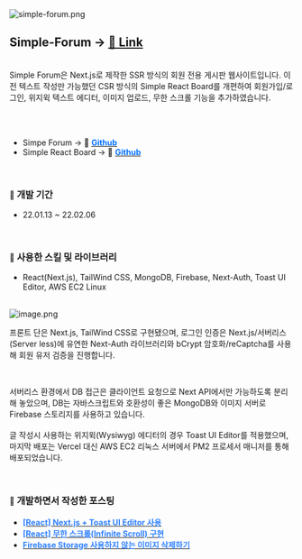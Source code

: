 <img src="https://user-images.githubusercontent.com/38034518/156158206-a8cde8a0-ad0a-4288-8348-5073bc39c162.png" alt="simple-forum.png">

<h2><strong>Simple-Forum</strong>  -> <a href='https://www.simple-forum.site/' target="_black">🔗 Link</a></h2>
<br>
Simple Forum은 Next.js로 제작한 SSR 방식의 회원 전용 게시판 웹사이트입니다. 이전 텍스트 작성만 가능했던 CSR 방식의 Simple React Board를 개편하여 회원가입/로그인, 위지윅 텍스트 에디터, 이미지 업로드, 무한 스크롤 기능을 추가하였습니다.

<br/><br/>

<ul><li>Simpe Forum -> 🔗 <strong><a href="https://github.com/junheeleeme/simple-forum"><span style="color: #0070ff" data-raw-html="span">Github</span></a></strong></li><li>Simple React Board -> 🔗 <strong><a href="https://github.com/junheeleeme/Simple-React-Board"><span style="color: #0070ff" data-raw-html="span">Github</span></a></strong></li></ul>


<br>
<h3><strong><span style="color: rgb(38, 38, 38); font-family: -apple-system, 'system-ui', 'Segoe UI', Roboto, Helvetica, Arial, sans-serif; font-size: 14px; font-style: normal; font-variant-ligatures: normal; font-variant-caps: normal; font-weight: 400; letter-spacing: normal; orphans: 2; text-align: left; text-indent: 0px; text-transform: none; white-space: normal; widows: 2; word-spacing: 0px; -webkit-text-stroke-width: 0px; background-color: rgb(255, 255, 255); text-decoration-thickness: initial; text-decoration-style: initial; text-decoration-color: initial; display: inline !important; float: none;" data-raw-html="span">📌</span> 개발 기간</strong></h3>
<ul><li>22.01.13 ~ 22.02.06</li></ul>


<br>
<h3><strong><span style="color: rgb(38, 38, 38); font-family: -apple-system, 'system-ui', 'Segoe UI', Roboto, Helvetica, Arial, sans-serif; font-size: 14px; font-style: normal; font-variant-ligatures: normal; font-variant-caps: normal; font-weight: 400; letter-spacing: normal; orphans: 2; text-align: left; text-indent: 0px; text-transform: none; white-space: normal; widows: 2; word-spacing: 0px; -webkit-text-stroke-width: 0px; background-color: rgb(255, 255, 255); text-decoration-thickness: initial; text-decoration-style: initial; text-decoration-color: initial; display: inline !important; float: none;" data-raw-html="span">📌</span> 사용한 스킬 및 라이브러리</strong></h3>
<ul><li>React(Next.js), TailWind CSS, MongoDB, Firebase, Next-Auth, Toast UI Editor, AWS EC2 Linux</li></ul>


<br>
<img src="https://user-images.githubusercontent.com/38034518/156157389-dfe935b6-584b-4e81-835f-0a7246b4f26d.png" alt="image.png">


프론트 단은 Next.js, TailWind CSS로 구현됐으며, 로그인 인증은 Next.js/서버리스(Server less)에 유연한 Next-Auth 라이브러리와 bCrypt 암호화/reCaptcha를 사용해 회원 유저 검증을 진행합니다.

<br/>

서버리스<span data-raw-html="span" class="s1"> </span>환경에서<span data-raw-html="span" class="s1"> DB </span>접근은<span data-raw-html="span" class="s1"> </span>클라이언트<span data-raw-html="span" class="s1"> </span>요청으로<span data-raw-html="span" class="s1"> Next API</span>에서만<span data-raw-html="span" class="s1"> </span>가능하도록<span data-raw-html="span" class="s1"> </span>분리해<span data-raw-html="span" class="s1"> </span>놓았으며<span data-raw-html="span" class="s1">, DB</span>는<span data-raw-html="span" class="s1"> </span>자바스크립트와<span data-raw-html="span" class="s1"> </span>호환성이<span data-raw-html="span" class="s1"> </span>좋은<span data-raw-html="span" class="s1"> MongoDB</span>와<span data-raw-html="span" class="s1"> </span>이미지<span data-raw-html="span" class="s1"> </span>서버로<span data-raw-html="span" class="s1"> Firebase </span>스토리지를<span data-raw-html="span" class="s1"> </span>사용하고<span data-raw-html="span" class="s1"> </span>있습니다<span data-raw-html="span" class="s1">.</span>
<br><br>
글 작성시 사용하는 위지윅(Wysiwyg) 에디터의 경우 Toast UI Editor를 적용했으며, 마지막 배포<span data-raw-html="span" class="s1">는 Vercel 대신 AWS EC2 </span>리눅스<span data-raw-html="span" class="s1"> </span>서버에서<span data-raw-html="span" class="s1"> PM2 </span>프로세서<span data-raw-html="span" class="s1"> </span>매니저를<span data-raw-html="span" class="s1"> </span>통해<span data-raw-html="span" class="s1"> </span>배포되었습니다<span data-raw-html="span" class="s1">.</span>

<br>
<h3><strong><span style="color: rgb(38, 38, 38); font-family: -apple-system, 'system-ui', 'Segoe UI', Roboto, Helvetica, Arial, sans-serif; font-size: 14px; font-style: normal; font-variant-ligatures: normal; font-variant-caps: normal; font-weight: 400; letter-spacing: normal; orphans: 2; text-align: left; text-indent: 0px; text-transform: none; white-space: normal; widows: 2; word-spacing: 0px; -webkit-text-stroke-width: 0px; background-color: rgb(255, 255, 255); text-decoration-thickness: initial; text-decoration-style: initial; text-decoration-color: initial; display: inline !important; float: none;" data-raw-html="span">📌</span> 개발하면서 작성한 포스팅</strong></h3>
<ul><li><strong><a href="https://juni-official.tistory.com/225"><span style="color: #2f80ff" data-raw-html="span">[React] Next.js + Toast UI Editor 사용</span></a></strong></li><li><strong><a href="https://juni-official.tistory.com/226"><span style="color: #2f80ff" data-raw-html="span">[React] 무한 스크롤(Infinite Scroll) 구현</span></a></strong></li><li><strong><a href="https://juni-official.tistory.com/227"><span style="color: #2f80ff" data-raw-html="span">Firebase Storage 사용하지 않는 이미지 삭제하기</span></a></strong></li></ul>